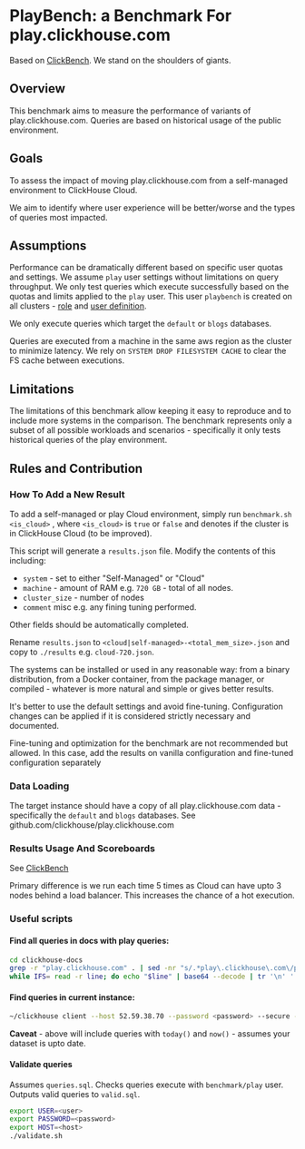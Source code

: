 # PlayBench: a Benchmark For play.clickhouse.com

Based on [ClickBench](https://github.com/ClickHouse/ClickBench/#results-usage-and-scoreboards). We stand on the shoulders of giants.

## Overview

This benchmark aims to measure the performance of variants of play.clickhouse.com. Queries are based on historical usage of the public environment.

## Goals

To assess the impact of moving play.clickhouse.com from a self-managed environment to ClickHouse Cloud.

We aim to identify where user experience will be better/worse and the types of queries most impacted.

## Assumptions

Performance can be dramatically different based on specific user quotas and settings. We assume `play` user settings without limitations on query throughput. We only test queries which execute successfully based on the quotas and limits applied to the `play` user. This user `playbench` is created on all clusters - [role]() and [user definition]().

We only execute queries which target the `default` or `blogs` databases.

Queries are executed from a machine in the same aws region as the cluster to minimize latency. We rely on `SYSTEM DROP FILESYSTEM CACHE` to clear the FS cache between executions.

## Limitations 

The limitations of this benchmark allow keeping it easy to reproduce and to include more systems in the comparison. The benchmark represents only a subset of all possible workloads and scenarios - specifically it only tests historical queries of the play environment.

## Rules and Contribution

### How To Add a New Result

To add a self-managed or play Cloud environment, simply run `benchmark.sh <is_cloud>` , where `<is_cloud>` is `true` or `false` and denotes if the cluster is in ClickHouse Cloud (to be improved).

This script will generate a `results.json` file. Modify the contents of this including:

- `system` - set to either "Self-Managed" or "Cloud"
- `machine` - amount of RAM e.g. `720 GB` - total of all nodes.
- `cluster_size` - number of nodes
- `comment` misc e.g. any fining tuning performed.

Other fields should be automatically completed.

Rename `results.json` to `<cloud|self-managed>-<total_mem_size>.json` and copy to `./results` e.g. `cloud-720.json`.

The systems can be installed or used in any reasonable way: from a binary distribution, from a Docker container, from the package manager, or compiled - whatever is more natural and simple or gives better results.

It's better to use the default settings and avoid fine-tuning. Configuration changes can be applied if it is considered strictly necessary and documented.

Fine-tuning and optimization for the benchmark are not recommended but allowed. In this case, add the results on vanilla configuration and fine-tuned configuration separately

### Data Loading

The target instance should have a copy of all play.clickhouse.com data - specifically the `default` and `blogs` databases. 
See github.com/clickhouse/play.clickhouse.com

### Results Usage And Scoreboards

See [ClickBench](https://github.com/ClickHouse/ClickBench/#results-usage-and-scoreboards)

Primary difference is we run each time 5 times as Cloud can have upto 3 nodes behind a load balancer. This increases the chance of a hot execution.

### Useful scripts

#### Find all queries in docs with play queries:

```bash
cd clickhouse-docs
grep -r "play.clickhouse.com" . | sed -nr "s/.*play\.clickhouse\.com\/play.*#(\S*)\s?/\1/p" |  sed "s/)//g" | awk '{print $1}' > b64_queries.txt
while IFS= read -r line; do echo "$line" | base64 --decode | tr '\n' ' ' | tr -s ' '; echo ""; done < b64_queries.txt > queries.txt
```

####  Find queries in current instance:

```bash
~/clickhouse client --host 52.59.38.70 --password <password> --secure --user migrate --query "SELECT any(query) || '\n--------------------------' FROM system.query_log WHERE query_kind='Select' AND hasAny(databases, ['blogs', 'default', 'git_clickhouse']) AND read_rows > 0 AND user != 'default' GROUP BY normalized_query_hash FORMAT TabSeparatedRaw" | awk 'NF' | awk '{$1=$1;print}'  | tr '\n' ' ' | sed 's/-------------------------- /\n/g' | sed '/^[-\/#]/d' | sed 's/[Ss]elect /SELECT /g' | sed 's/ from / FROM /g' | sed 's/ group / GROUP /g' | sed 's/ where / WHERE /g' | sed 's/ [lL]imit / LIMIT /g' | sed 's/ [Or]der [By]y / ORDER BY /g' | sed 's/^[wW]ith /WITH /g' |  sed 's/;//g' | sort | uniq -i -u > queries.sql
```

**Caveat** - above will include queries with `today()` and `now()` - assumes your dataset is upto date.

#### Validate queries

Assumes `queries.sql`. Checks queries execute with `benchmark/play` user. Outputs valid queries to `valid.sql`.

```bash
export USER=<user>
export PASSWORD=<password>
export HOST=<host>
./validate.sh
```
